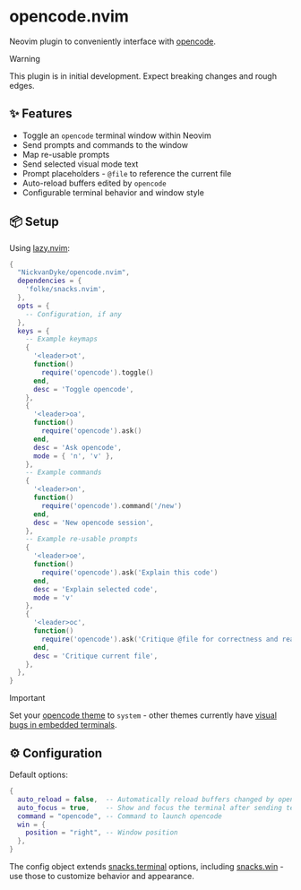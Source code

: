 # opencode.nvim

Neovim plugin to conveniently interface with [opencode](https://github.com/sst/opencode).

> [!WARNING]  
> This plugin is in initial development. Expect breaking changes and rough edges. 

## ✨ Features

- Toggle an `opencode` terminal window within Neovim
- Send prompts and commands to the window
- Map re-usable prompts
- Send selected visual mode text
- Prompt placeholders - `@file` to reference the current file
- Auto-reload buffers edited by `opencode`
- Configurable terminal behavior and window style

## 📦 Setup

Using [lazy.nvim](https://github.com/folke/lazy.nvim):

```lua
{
  "NickvanDyke/opencode.nvim",
  dependencies = {
    'folke/snacks.nvim',
  },
  opts = {
    -- Configuration, if any
  },
  keys = {
    -- Example keymaps
    {
      '<leader>ot',
      function()
        require('opencode').toggle()
      end,
      desc = 'Toggle opencode',
    },
    {
      '<leader>oa',
      function()
        require('opencode').ask()
      end,
      desc = 'Ask opencode',
      mode = { 'n', 'v' },
    },
    -- Example commands
    {
      '<leader>on',
      function()
        require('opencode').command('/new')
      end,
      desc = 'New opencode session',
    },
    -- Example re-usable prompts
    {
      '<leader>oe',
      function()
        require('opencode').ask('Explain this code')
      end,
      desc = 'Explain selected code',
      mode = 'v'
    },
    {
      '<leader>oc',
      function()
        require('opencode').ask('Critique @file for correctness and readability')
      end,
      desc = 'Critique current file',
    },
  },
}
```

> [!IMPORTANT]
> Set your [opencode theme](https://opencode.ai/docs/themes/) to `system` - other themes currently have [visual bugs in embedded terminals](https://github.com/sst/opencode/issues/445).

## ⚙️ Configuration

Default options:

```lua
{
  auto_reload = false,  -- Automatically reload buffers changed by opencode
  auto_focus = true,    -- Show and focus the terminal after sending text
  command = "opencode", -- Command to launch opencode
  win = {
    position = "right", -- Window position
  },
}
```

The config object extends [snacks.terminal](https://github.com/folke/snacks.nvim/blob/main/docs/terminal.md) options, including [snacks.win](https://github.com/folke/snacks.nvim/blob/main/docs/win.md) - use those to customize behavior and appearance.
